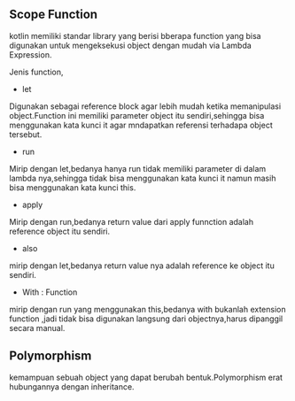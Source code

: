 ## Scope Function
kotlin memiliki standar library yang berisi bberapa function yang bisa digunakan untuk mengeksekusi object dengan mudah via Lambda Expression.

Jenis function,
- let 

Digunakan sebagai reference block agar lebih mudah ketika memanipulasi object.Function ini memiliki parameter object itu sendiri,sehingga bisa menggunakan kata kunci it agar mndapatkan referensi terhadapa object tersebut.
- run 

Mirip dengan let,bedanya hanya run tidak memiliki parameter di dalam lambda nya,sehingga tidak bisa menggunakan kata kunci it namun masih bisa menggunakan kata kunci this.
- apply

Mirip dengan run,bedanya return value dari apply funnction adalah reference object itu sendiri.
- also

mirip dengan let,bedanya return value nya adalah reference ke object itu sendiri.

- With : Function

mirip dengan run yang menggunakan this,bedanya with bukanlah extension function ,jadi tidak bisa digunakan langsung dari objectnya,harus dipanggil secara manual.

## Polymorphism
kemampuan sebuah object yang dapat berubah bentuk.Polymorphism erat hubungannya dengan inheritance.